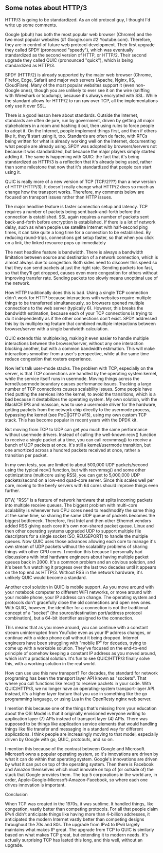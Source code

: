 ## Some notes about HTTP/3

HTTP/3 is going to be standardized. As an old protocol guy, I thought I'd write up some comments.

Google (pbuh) has both the most popular web browser (Chrome) and the two most popular websites (#1 Google.com #2 Youtube.com). Therefore, they are in control of future web protocol development. Their first upgrade they called SPDY (pronounced "speedy"), which was eventually standardized as the second version of HTTP, or HTTP/2. Their second upgrade they called QUIC (pronounced "quick"), which is being standardized as HTTP/3.

SPDY (HTTP/2) is already supported by the major web browser (Chrome, Firefox, Edge, Safari) and major web servers (Apache, Nginx, IIS, CloudFlare). Many of the most popular websites support it (even non-Google ones), though you are unlikely to ever see it on the wire (sniffing with Wireshark or tcpdump), because it's always encrypted with SSL. While the standard allows for HTTP/2 to run raw over TCP, all the implementations only use it over SSL.

There is a good lesson here about standards. Outside the Internet, standards are often de jure, run by government, driven by getting all major stakeholders in a room and hashing it out, then using rules to force people to adopt it. On the Internet, people implement things first, and then if others like it, they'll start using it, too. Standards are often de facto, with RFCs being written for what is already working well on the Internet, documenting what people are already using. SPDY was adopted by browsers/servers not because it was standardized, but because the major players simply started adding it. The same is happening with QUIC: the fact that it's being standardized as HTTP/3 is a reflection that it's already being used, rather than some milestone that now that it's standardized that people can start using it.

QUIC is really more of a new version of TCP (TCP/2???) than a new version of HTTP (HTTP/3). It doesn't really change what HTTP/2 does so much as change how the transport works. Therefore, my comments below are focused on transport issues rather than HTTP issues.

The major headline feature is faster connection setup and latency. TCP requires a number of packets being sent back-and-forth before the connection is established. SSL again requires a number of packets sent back-and-forth before encryption is established. If there is a lot of network delay, such as when people use satellite Internet with half-second ping times, it can take quite a long time for a connection to be established. By reducing round-trips, connections get setup faster, so that when you click on a link, the linked resource pops up immediately

The next headline feature is bandwidth. There is always a bandwidth limitation between source and destination of a network connection, which is almost always due to congestion. Both sides need to discover this speed so that they can send packets at just the right rate. Sending packets too fast, so that they'll get dropped, causes even more congestion for others without improving transfer rate. Sending packets too slowly means unoptimal use of the network.

How HTTP traditionally does this is bad. Using a single TCP connection didn't work for HTTP because interactions with websites require multiple things to be transferred simultaneously, so browsers opened multiple connections to the web server (typically 6). However, this breaks the bandwidth estimation, because each of your TCP connections is trying to do it independently as if the other connections don't exist. SPDY addressed this by its multiplexing feature that combined multiple interactions between browser/server with a single bandwidth calculation.

QUIC extends this multiplexing, making it even easier to handle multiple interactions between the browser/server, without any one interaction blocking another, but with a common bandwidth estimation. This will make interactions smoother from a user's perspective, while at the same time reduce congestion that routers experience.

Now let's talk user-mode stacks. The problem with TCP, especially on the server, is that TCP connections are handled by the operating system kernel, while the service itself runs in usermode. Moving things across the kernel/usermode boundary causes performance issues. Tracking a large number of TCP connections causes scalability issues. Some people have tried putting the services into the kernel, to avoid the transitions, which is a bad because it destabilizes the operating system. My own solution, with the BlackICE IPS and masscan, was to use a usermode driver for the hardware, getting packets from the network chip directly to the usermode process, bypassing the kernel (see PoC||GTFO #15), using my own custom TCP stack. This has become popular in recent years with the DPDK kit.

But moving from TCP to UDP can get you much the same performance without usermode drivers. Instead of calling the well-known recv() function to receive a single packet at a time, you can call recvmmsg() to receive a bunch of UDP packets at once. It's still a kernel/usermode transition, but one amortized across a hundred packets received at once, rather a transition per packet.

In my own tests, you are limited to about 500,000 UDP packets/second using the typical recv() function, but with recvmmsg() and some other optimizations (multicore using RSS), you can get to 5,000,000 UDP packets/second on a low-end quad-core server. Since this scales well per core, moving to the beefy servers with 64 cores should improve things even further.

BTW, "RSS" is a feature of network hardware that splits incoming packets into multiple receive queues. The biggest problem with multi-core scalability is whenever two CPU cores need to read/modify the same thing at the same time, so sharing the same UDP queue of packets becomes the biggest bottleneck. Therefore, first Intel and then other Ethernet vendors added RSS giving each core it's own non-shared packet queue. Linux and then other operating systems upgraded UDP to support multiple file descriptors for a single socket (SO_REUSEPORT) to handle the multiple queues. Now QUIC uses those advances allowing each core to manage it's own stream of UDP packets without the scalability problems of sharing things with other CPU cores. I mention this because I personally had discussions with Intel hardware engineers about having multiple packet queues back in 2000. It's a common problem and an obvious solution, and it's been fun watching it progress over the last two decades until it appears on the top end as HTTP/3. Without RSS in the network hardware, it's unlikely QUIC would become a standard.

Another cool solution in QUIC is mobile support. As you move around with your notebook computer to different WiFI networks, or move around with your mobile phone, your IP address can change. The operating system and protocols don't gracefully close the old connections and open new ones. With QUIC, however, the identifier for a connection is not the traditional concept of a "socket" (the source/destination port/address protocol combination), but a 64-bit identifier assigned to the connection.

This means that as you move around, you can continue with a constant stream uninterrupted from YouTube even as your IP address changes, or continue with a video phone call without it being dropped. Internet engineers have been struggling with "mobile IP" for decades, trying to come up with a workable solution. They've focused on the end-to-end principle of somehow keeping a constant IP address as you moved around, which isn't a practical solution. It's fun to see QUIC/HTTP/3 finally solve this, with a working solution in the real world.

How can use use this new transport? For decades, the standard for network programing has been the transport layer API known as "sockets". That where you call functions like recv() to receive packets in your code. With QUIC/HTTP/3, we no longer have an operating-system transport-layer API. Instead, it's a higher layer feature that you use in something like the go programming language, or using Lua in the OpenResty nginx web server.

I mention this because one of the things that's missing from your education about the OSI Model is that it originally envisioned everyone writing to application layer (7) APIs instead of transport layer (4) APIs. There was supposed to be things like application service elements that would handling things like file transfer and messaging in a standard way for different applications. I think people are increasingly moving to that model, especially driven by Google with go, QUIC, protobufs, and so on.

I mention this because of the contrast between Google and Microsoft. Microsoft owns a popular operating system, so it's innovations are driven by what it can do within that operating system. Google's innovations are driven by what it can put on top of the operating system. Then there is Facebook and Amazon themselves which must innovate on top of (or outside of) the stack that Google provides them. The top 5 corporations in the world are, in order, Apple-Google-Microsoft-Amazon-Facebook, so where each one drives innovation is important.

Conclusion

When TCP was created in the 1970s, it was sublime. It handled things, like congestion, vastly better than competing protocols. For all that people claim IPv4 didn't anticipate things like having more than 4-billion addresses, it anticipated the modern Internet vastly better than competing designs throughout the 70s and 80s. The upgrade from IPv4 to IPv6 largely maintains what makes IP great. The upgrade from TCP to QUIC is similarly based on what makes TCP great, but extending it to modern needs. It's actually surprising TCP has lasted this long, and this well, without an upgrade.


